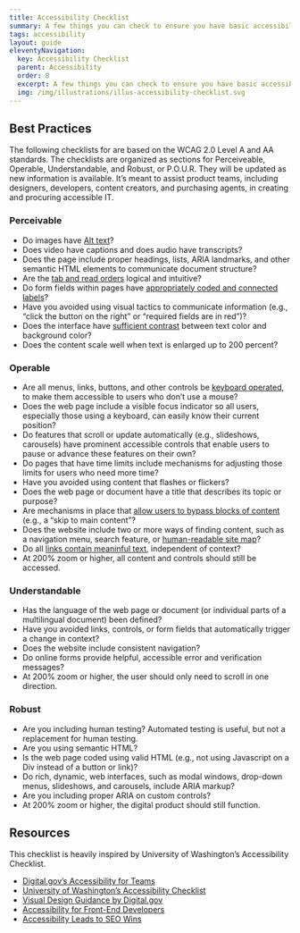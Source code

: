 ```yaml
---
title: Accessibility Checklist
summary: A few things you can check to ensure you have basic accessibility covered.
tags: accessibility
layout: guide
eleventyNavigation:
  key: Accessibility Checklist
  parent: Accessibility
  order: 8
  excerpt: A few things you can check to ensure you have basic accessibility covered.
  img: /img/illustrations/illus-accessibility-checklist.svg
---
```


## Best Practices

The following checklists for are based on the WCAG 2.0 Level A and AA standards. The checklists are organized as sections for Perceiveable, Operable, Understandable, and Robust, or P.O.U.R.  They will be updated as new information is available. It’s meant to assist product teams, including designers, developers, content creators, and purchasing agents, in creating and procuring accessible IT.

### Perceivable

- Do images have [Alt text](/foundation/images/)?
- Does video have captions and does audio have transcripts?
- Does the page include proper headings, lists, ARIA landmarks, and other semantic HTML elements to communicate document structure?
- Are the [tab and read orders](/accessibility/keyboard/) logical and intuitive?
- Do form fields within pages have [appropriately coded and connected labels](/form-controls/inputs/)?
- Have you avoided using visual tactics to communicate information (e.g., “click the button on the right” or “required fields are in red”)?
- Does the interface have [sufficient contrast](/accessibility/color-contrast/) between text color and background color?
- Does the content scale well when text is enlarged up to 200 percent?

### Operable

- Are all menus, links, buttons, and other controls be [keyboard operated](/accessibility/keyboard/), to make them accessible to users who don’t use a mouse?
- Does the web page include a visible focus indicator so all users, especially those using a keyboard, can easily know their current position?
- Do features that scroll or update automatically (e.g., slideshows, carousels) have prominent accessible controls that enable users to pause or advance these features on their own?
- Do pages that have time limits include mechanisms for adjusting those limits for users who need more time?
- Have you avoided using content that flashes or flickers?
- Does the web page or document have a title that describes its topic or purpose?
- Are mechanisms in place that [allow users to bypass blocks of content](/accessibility/skip-link/) (e.g., a “skip to main content”?
- Does the website include two or more ways of finding content, such as a navigation menu, search feature, or [human-readable site map](/sitemap/)?
- Do all [links contain meaninful text](/foundation/links/), independent of context?
- At 200% zoom or higher, all content and controls should still be accessed.

### Understandable

- Has the language of the web page or document (or individual parts of a multilingual document) been defined?
- Have you avoided links, controls, or form fields that automatically trigger a change in context?
- Does the website include consistent navigation?
- Do online forms provide helpful, accessible error and verification messages?
- At 200% zoom or higher, the user should only need to scroll in one direction.

### Robust

- Are you including human testing? Automated testing is useful, but not a replacement for human testing.
- Are you using semantic HTML?
- Is the web page coded using valid HTML (e.g., not using Javascript on a Div instead of a button or link)? 
- Do rich, dynamic, web interfaces, such as modal windows, drop-down menus, slideshows, and carousels, include ARIA markup?
- Are you including proper ARIA on custom controls?
- At 200% zoom or higher, the digital product should still function.

## Resources

This checklist is heavily inspired by University of Washington’s Accessibility Checklist.

- <a href="https://accessibility.digital.gov/" target="_blank">Digital.gov’s Accessibility for Teams </a>
- <a href="https://www.washington.edu/accessibility/checklist/" target="_blank">University of Washington’s Accessibility Checklist</a>
- <a href="https://accessibility.digital.gov/visual-design/getting-started/" target="_blank">Visual Design Guidance by Digital.gov </a>
- <a href="https://accessibility.digital.gov/front-end/getting-started/" target="_blank">Accessibility for Front-End Developers </a>
- <a href="https://alistapart.com/article/accessibilityseo" target="_blank">Accessibility Leads to SEO Wins </a>
